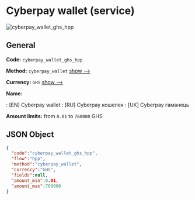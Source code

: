 
# Сyberpay wallet (service) 
![cyberpay_wallet_ghs_hpp](https://static.openfintech.io/payment_methods/cyberpay_wallet_ghs_hpp/logo.svg?w=400&c=v0.59.26#w200)  

## General 
 
**Code:** `cyberpay_wallet_ghs_hpp` 
 
**Method:** `cyberpay_wallet` 
 [show -->](/payment-methods/cyberpay_wallet/) 
 
**Currency:** `GHS` [show -->](/currencies/GHS/) 
 
**Name:** 
 
:	[EN] Сyberpay wallet 
:	[RU] Сyberpay кошелек 
:	[UK] Сyberpay гаманець 
 
**Amount limits:** from `0.01` to `760000` GHS 

## JSON Object 

```json
{
  "code":"cyberpay_wallet_ghs_hpp",
  "flow":"hpp",
  "method":"cyberpay_wallet",
  "currency":"GHS",
  "fields":null,
  "amount_min":0.01,
  "amount_max":760000
}
```  
